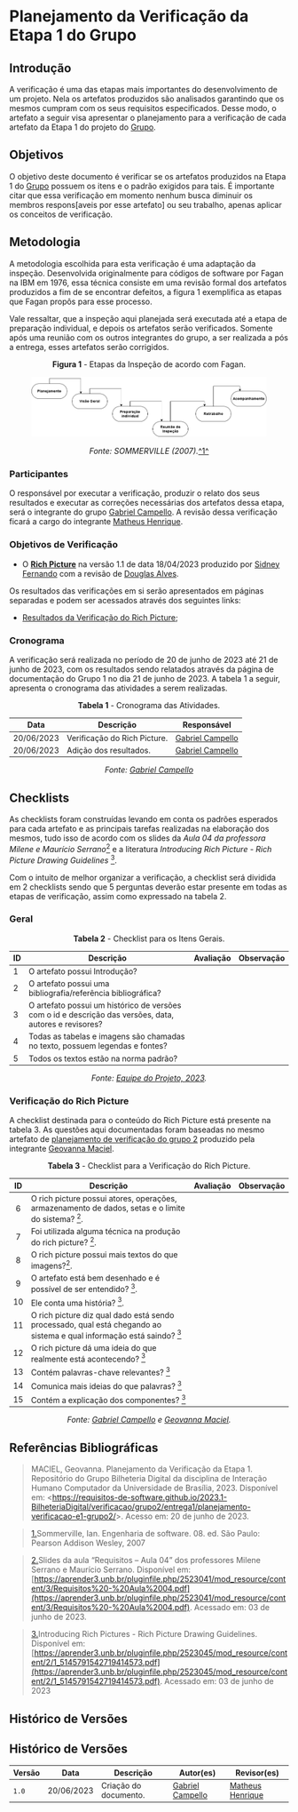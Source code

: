 # Planejamento da Verificação da Etapa 1 do Grupo

## Introdução

A verificação é uma das etapas mais importantes do desenvolvimento de um projeto. Nela os artefatos produzidos são analisados garantindo que os mesmos cumpram com os seus requisitos especificados. Desse modo, o artefato a seguir visa apresentar o planejamento para a verificação de cada artefato da Etapa 1 do projeto do [Grupo](https://github.com/Requisitos-de-Software/2023.1-BilheteriaDigital).

## Objetivos

O objetivo deste documento é verificar se os artefatos produzidos na Etapa 1 do [Grupo](https://github.com/Requisitos-de-Software/2023.1-BilheteriaDigital) possuem os itens e o padrão exigidos para tais. É importante citar que essa verificação em momento nenhum busca diminuir os membros respons[aveis por esse artefato] ou seu trabalho, apenas aplicar os conceitos de verificação.

## Metodologia

 A metodologia escolhida para esta verificação é uma adaptação da inspeção. Desenvolvida originalmente para códigos de software por Fagan na IBM em 1976, essa técnica consiste em uma revisão formal dos artefatos produzidos a fim de se encontrar defeitos, a figura 1 exemplifica as etapas que Fagan propôs para esse processo.

 Vale ressaltar, que a inspeção aqui planejada será executada até a etapa de preparação individual, e depois os artefatos serão verificados. Somente após uma reunião com os outros integrantes do grupo, a ser realizada a pós a entrega, esses artefatos serão corrigidos. 

<center>

**Figura 1** - Etapas da Inspeção de acordo com Fagan.

<figure markdown class="usecaseElement">

![inspecao-fagan](../../../assets/verificacao/inspecao-fagan.png)

</figure>

_Fonte: SOMMERVILLE (2007)._<a id="anchor_4" href="#REF4">^1^</a>
</center>

### Participantes

O responsável por executar a verificação, produzir o relato dos seus resultados e executar as correções necessárias dos artefatos dessa etapa, será o integrante do grupo [Gabriel Campello](https://github.com/G16C). A revisão dessa verificação ficará a cargo do integrante [Matheus Henrique](https://github.com/mathonaut).

### Objetivos de Verificação

- O [**Rich Picture**](https://requisitos-de-software.github.io/2023.1-BilheteriaDigital/rastreabilidade/rich_picture/) na versão 1.1 de data 18/04/2023 produzido por [Sidney Fernando](https://github.com/nando3d3) com a revisão de [Douglas Alves](https://github.com/dougAlvs).

Os resultados das verificações em si serão apresentados em páginas separadas e podem ser acessados através dos seguintes links:

- [Resultados da Verificação do Rich Picture]();

### Cronograma

A verificação será realizada no período de 20 de junho de 2023 até 21 de junho de 2023, com os resultados sendo relatados através da página de documentação do Grupo 1 no dia 21 de junho de 2023. A tabela 1 a seguir, apresenta o cronograma das atividades a serem realizadas.

<center>

**Tabela 1** - Cronograma das Atividades.

| Data       | Descrição                                                                                                                   | Responsável                                      |
| ---------- | --------------------------------------------------------------------------------------------------------------------------- | ------------------------------------------------ |
| 20/06/2023 | Verificação do Rich Picture.  | [Gabriel Campello](https://github.com/G16C) |
| 20/06/2023 | Adição dos resultados. | [Gabriel Campello](https://github.com/G16C) |


_Fonte:  [Gabriel Campello](https://github.com/G16C)_

</center>

## Checklists

As checklists foram construídas levando em conta os padrões esperados para cada artefato e as principais tarefas realizadas na elaboração dos mesmos, tudo isso de acordo com os slides da _Aula 04 da professora Milene e Maurício Serrano_<a id=anchor_2 href="#REF2"><sup>2</sup></a> e a literatura _Introducing Rich Picture - Rich Picture Drawing Guidelines_ <a id=anchor_3 href="#REF3"><sup>3</sup></a>.

Com o intuito de melhor organizar a verificação, a checklist será dividida em 2 checklists sendo que 5 perguntas deverão estar presente em todas as etapas de verificação, assim como expressado na tabela 2. 

### Geral

<center>

**Tabela 2** - Checklist para os Itens Gerais.

| ID  | Descrição | Avaliação | Observação |
| --- | ------------------------------------------------------------------------------------------------------ | --------- | ----------- |
| 1   | O artefato possui Introdução?                                                                          |           |
| 2   | O artefato possui uma bibliografia/referência bibliográfica?                                           |           |
| 3   | O artefato possui um histórico de versões com o id e descrição das versões, data, autores e revisores? |           |
| 4   | Todas as tabelas e imagens são chamadas no texto, possuem legendas e fontes?                           |           |
| 5   | Todos os textos estão na norma padrão?                                                                 |           |

_Fonte: [Equipe do Projeto, 2023](https://requisitos-de-software.github.io/2023.1-BilheteriaDigital/#contribuidores)._

</center>

### Verificação do Rich Picture

A checklist destinada para o conteúdo do Rich Picture está presente na tabela 3. As questões aqui documentadas foram baseadas no mesmo artefato de [planejamento de verificação do grupo 2](https://requisitos-de-software.github.io/2023.1-BilheteriaDigital/verificacao/grupo2/entrega1/planejamento-verificacao-e1-grupo2/) produzido pela integrante [Geovanna Maciel](https://github.com/manuziny).

<center>

**Tabela 3** - Checklist para a Verificação do Rich Picture.

| ID  | Descrição     | Avaliação |  Observação |
| :---: | --------------------------------------------------------------------------------------------------------------- | :---------: | ------------ |
| 6 | O rich picture possui atores, operações, armazenamento de dados, setas e o limite do sistema? <a id=anchor_2 href="#REF2"><sup>2</sup></a>. | | |
| 7 | Foi utilizada alguma técnica na produção do rich picture? <a id=anchor_2 href="#REF2"><sup>2</sup></a>.| | |
| 8 | O rich picture possui mais textos do que imagens?<a id=anchor_2 href="#REF2"><sup>2</sup></a>. | | |
| 9 | O artefato está bem desenhado e é possível de ser entendido? <a id=anchor_3 href="#REF3"><sup>3</sup></a>. | | |
| 10 | Ele conta uma história?  <a id=anchor_3 href="#REF3"><sup>3</sup></a>.</a> | | |
| 11 | O rich picture diz qual dado está sendo processado, qual está chegando ao sistema e qual informação está saindo?  <a id=anchor_3 href="#REF3"><sup>3</sup></a> | | |
| 12 | O rich picture dá uma ideia do que realmente está acontecendo?  <a id=anchor_3 href="#REF3"><sup>3</sup></a>| | |
| 13 | Contém palavras-chave relevantes? <a id=anchor_3 href="#REF3"><sup>3</sup></a>| | |
| 14 | Comunica mais ideias do que palavras?  <a id=anchor_3 href="#REF3"><sup>3</sup></a>| | |
| 15 | Contém a explicação dos componentes?  <a id=anchor_3 href="#REF3"><sup>3</sup></a> | | |

_Fonte: [Gabriel Campello](https://github.com/G16C) e [Geovanna Maciel](https://github.com/manuziny)._

</center>


## Referências Bibliográficas

> MACIEL, Geovanna. Planejamento da Verificação da Etapa 1. Repositório do Grupo Bilheteria Digital da disciplina de Interação Humano Computador da Universidade de Brasília, 2023. Disponível em: <<https://requisitos-de-software.github.io/2023.1-BilheteriaDigital/verificacao/grupo2/entrega1/planejamento-verificacao-e1-grupo2/>>. Acesso em: 20 de junho de 2023.

> <a id="REF1" href="#anchor_1">1.</a>Sommerville, Ian. Engenharia de software. 08. ed. São Paulo: Pearson Addison Wesley, 2007

> <a id="REF2" href="#anchor_2">2.</a>Slides da aula “Requisitos – Aula 04” dos professores Milene Serrano e Maurício Serrano. Disponível em: [https://aprender3.unb.br/pluginfile.php/2523041/mod_resource/content/3/Requisitos%20-%20Aula%2004.pdf](https://aprender3.unb.br/pluginfile.php/2523041/mod_resource/content/3/Requisitos%20-%20Aula%2004.pdf). Acessado em: 03 de junho de 2023.

> <a id="REF3" href="#anchor_3">3.</a>Introducing Rich Pictures - Rich Picture Drawing Guidelines. Disponível em: [https://aprender3.unb.br/pluginfile.php/2523045/mod_resource/content/2/1_5145791542719414573.pdf](https://aprender3.unb.br/pluginfile.php/2523045/mod_resource/content/2/1_5145791542719414573.pdf). Acessado em: 03 de junho de 2023

## Histórico de Versões

## Histórico de Versões

| Versão | Data       | Descrição                                          | Autor(es)                                        | Revisor(es)                                    |
| ------ | ---------- | -------------------------------------------------- | ------------------------------------------------ | ---------------------------------------------- |
| `1.0`  | 20/06/2023 | Criação do documento.  | [Gabriel Campello](https://github.com/G16C)| [Matheus Henrique](https://github.com/mathonaut) |